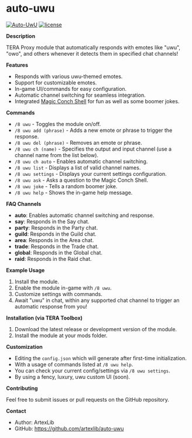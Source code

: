 # auto-uwu

[![Auto-UwU](https://img.shields.io/badge/auto--uwu-latest-brown)](https://github.com/artexlib/auto-uwu) 
[![license](https://img.shields.io/badge/license-MIT-blue)](https://github.com/artexlib/auto-uwu/blob/main/LICENSE)

**Description**

TERA Proxy module that automatically responds with emotes like "uwu", "owo", and others whenever it detects them in specified chat channels!  

**Features**

* Responds with various uwu-themed emotes.
* Support for customizable emotes.
* In-game UI/commands for easy configuration.
* Automatic channel switching for seamless integration.
* Integrated [Magic Conch Shell](https://deconimus.github.io/magic-conch-shell/) for fun as well as some boomer jokes.

**Commands**

* `/8 uwu` - Toggles the module on/off.
* `/8 uwu add (phrase)` - Adds a new emote or phrase to trigger the response.
* `/8 uwu del (phrase)` - Removes an emote or phrase.
* `/8 uwu ch (name)`  - Specifies the output and input channel (use a channel name from the list below). 
* `/8 uwu ch auto` - Enables automatic channel switching.
* `/8 uwu list` - Displays a list of valid channel names.
* `/8 uwu settings` - Displays your current settings configuration.
* `/8 uwu ask` - Asks a question to the Magic Conch Shell.
* `/8 uwu joke` - Tells a random boomer joke.
* `/8 uwu help` - Shows the in-game help message.

**FAQ Channels**

* **auto**: Enables automatic channel switching and response.
* **say**: Responds in the Say chat.
* **party**: Responds in the Party chat. 
* **guild**: Responds in the Guild chat. 
* **area**: Responds in the Area chat.
* **trade**: Responds in the Trade chat.
* **global**:  Responds in the Global chat.
* **raid**: Responds in the Raid chat. 

**Example Usage**

1. Install the module.
2. Enable the module in-game with `/8 uwu`.
3. Customize settings with commands.
4. Await "uwu" in chat, within any supported chat channel to trigger an automatic response from you!

**Installation (via TERA Toolbox)**

1. Download the latest release or development version of the module.
2. Install the module at your mods folder.

**Customization**

* Editing the `config.json` which will generate after first-time initialization.
* With a usage of commands listed at `/8 uwu help`.
* You can check your current config/settings via `/8 uwu settings`.
* By using a fency, luxury, uwu custom UI (soon).

**Contributing**

Feel free to submit issues or pull requests on the GitHub repository.

**Contact**

* Author: ArtexLib
* GitHub: https://github.com/artexlib/auto-uwu